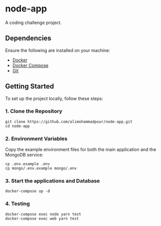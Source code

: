 # node-app

A coding challenge project.

## Dependencies

Ensure the following are installed on your machine:

- [Docker](https://www.docker.com/)
- [Docker Compose](https://docs.docker.com/compose/)
- [Git](https://git-scm.com/)

## Getting Started

To set up the project locally, follow these steps:

### 1. Clone the Repository

```
git clone https://github.com/alimohammadpour/node-app.git
cd node-app
```

### 2. Environment Variables
Copy the example environment files for both the main application and the MongoDB service:

```
cp .env.example .env
cp mongo/.env.example mongo/.env
```

### 3. Start the applications and Database
```
docker-compose up -d
```

### 4. Testing
```
docker-compose exec node yarn test
docker-compose exec web yarn test
```